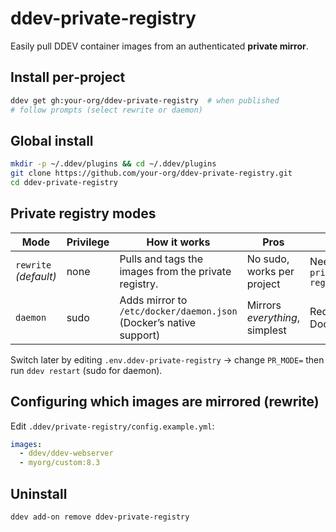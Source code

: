 # ddev-private-registry
Easily pull DDEV container images from an authenticated **private mirror**.

## Install per‑project
```bash
ddev get gh:your‑org/ddev-private-registry  # when published
# follow prompts (select rewrite or daemon)
```

## Global install
```bash
mkdir -p ~/.ddev/plugins && cd ~/.ddev/plugins
git clone https://github.com/your-org/ddev-private-registry.git
cd ddev-private-registry
```
## Private registry modes
| Mode     | Privilege | How it works | Pros | Cons |
|----------|-----------|--------------|------|------|
| `rewrite` *(default)* | none | Pulls and tags the images from the private registry. | No sudo, works per project | Needs list of images in `private-registry/config.example.com` |
| `daemon` | sudo | Adds mirror to `/etc/docker/daemon.json` (Docker’s native support) | Mirrors *everything*, simplest | Requires linux host + root + Docker restart |

Switch later by editing `.env.ddev-private-registry` → change `PR_MODE=` then run `ddev restart` (sudo for daemon).

## Configuring which images are mirrored (rewrite)
Edit `.ddev/private-registry/config.example.yml`:
```yaml
images:
  - ddev/ddev-webserver
  - myorg/custom:8.3
```

## Uninstall
```bash
ddev add‑on remove ddev-private-registry
```
